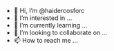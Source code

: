 - 👋 Hi, I’m @haidercosforc
- 👀 I’m interested in ...
- 🌱 I’m currently learning ...
- 💞️ I’m looking to collaborate on ...
- 📫 How to reach me ...

<!---
haidercosforc/haidercosforc is a ✨ special ✨ repository because its `README.md` (this file) appears on your GitHub profile.
You can click the Preview link to take a look at your changes.
--->

